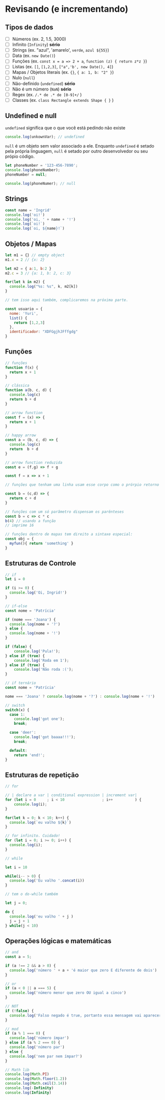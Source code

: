 # Revisando (e incrementando)

## Tipos de dados

- [ ] Números (ex. 2, 1.5, 3000)
- [ ] Infinito (`Infinity`) **sério**
- [ ] Strings (ex. "azul", 'amarelo', `verde`, `azul ${55}`)
- [ ] Data (ex. `new Date()`)
- [ ] Funções (ex. `const x = a => 2 + a`, `function (z) { return z*z }`)
- [ ] Listas (ex. `[]`, `[1,2,3]`, `["a",'b', new Date(), 4]`)
- [ ] Mapas / Objetos literais (ex. `{}`, `{ a: 1, b: "2" }`)
- [ ] Nulo (`null`)
- [ ] Não-definido (`undefined`) **sério**
- [ ] Não é um número (`NaN`) **sério**
- [ ] Regex (ex. `/.* de .* de [0-9]+/` )
- [ ] Classes (ex. `class Rectangle extends Shape { }` )

## Undefined e null

`undefined` significa que o que você está pedindo não existe

```js
console.log(unkownVar); // undefined
```

`null` é um objeto sem valor associado a ele. Enquanto `undefined` é setado pela própria linguagem, `null` é setado por outro desenvolvedor ou seu própio código.

```js
let phoneNumber = '123-456-7890';
console.log(phoneNumber);
phoneNumber = null;

console.log(phoneNumer); // null
```

## Strings

```javascript
const name = 'Ingrid'
console.log('oi!')
console.log('oi, ' + name + '!')
console.log(`oi!`)
console.log(`oi, ${name}!`)
```

## Objetos / Mapas

```javascript
let m1 = {} // empty object
m1.x = 2 // {x: 2}

let m2 = { a:1, b:2 }
m2.c = 3 // {a: 1, b: 2, c: 3}

for(let k in m2) {
  console.log("%s: %s", k, m2[k])
}

// tem isso aqui também, complicaremos na próxima parte.

const usuario = {
  nome: 'Yuri',
  list() {
    return [1,2,3]
  },
  identificador: "XDFGgjhJFffgdg"
}
```

## Funções

```javascript
// funções
function f(x) {
  return x + 1
}

// clássica
function a(b, c, d) {
  console.log(c)
  return b + d
}

// arrow function
const f = (x) => {
  return x + 1
}

// happy arrow
const a = (b, c, d) => {
  console.log(c)
  return  b + d
}

// arrow function reduzida
const e = (f,g) => f + g

const f = x => x + 1

// funções que tenham uma linha usam esse corpo como o prórpio retorno

const b = (c,d) => {
  return c + d
}

// funções com um só parâmetro dispensam os parênteses
const b = c => c * c
b(4) // usando a função
// imprime 16

// funções dentro de mapas tem direito a sintaxe especial:
const obj = {
  myfun(){ return 'something' }
}
```

## Estruturas de Controle

```javascript
// if
let i = 0

if (i >= 0) {
  console.log('Oi, Ingrid!')
}

// if-else
const nome = 'Patrícia'

if (nome === 'Joana') {
  console.log(nome + '?')
} else {
  console.log(nome + '!')
}

if (false) {
    console.log('Pula!');
} else if (true) {
    console.log('Roda em 1');
} else if (true) {
    console.log('Não roda :(');
}

// if ternário
const nome = 'Patrícia'

nome === 'Joana' ? console.log(nome + '?') : console.log(nome + '!')

// switch
switch(x) {
  case 1:
    console.log('got one');
    break;

  case 'deer':
    console.log('got baaaa!!!');
    break;

  default:
    return 'end!';
}
```

## Estruturas de repetição

```javascript
// for

// | declare a var | conditional expression | increment var|
for (let i = 0     ; i < 10                 ; i++          ) {
    console.log(i);
}

for(let k = 0; k < 10; k++) {
  console.log(`eu valho ${k}`)
}

// for infinito. Cuidado!
for (let i = 0; i >= 0; i++) {
  console.log(i);
}

// while

let i = 10

while(i-- > 0) {
  console.log('Eu valho '.concat(i))
}

// tem o do-while também

let j = 0;

do {
  console.log('eu valho ' + j )
  j = j + 1
} while(j < 10)

```

## Operações lógicas e matemáticas

```javascript
// and
const a = 5;

if (a !== 2 && a > 0) {
  console.log('número ' + a + 'é maior que zero E diferente de dois')
}

// or
if (a < 0 || a === 5) {
  console.log('número menor que zero OU igual a cinco')
}

// NOT
if (!false) {
  console.log('Falso negado é true, portanto essa mensagem vai aparecer :)');
}

// mod
if (a % 1 === 0) {
  console.log('número ímpar')
} else if (a % 2 === 0) {
  console.log('número par')
} else {
  console.log('nem par nem ímpar?')
}

// Math lib
console.log(Math.PI)
console.log(Math.floor(1.2))
console.log(Math.ceil(3.14))
console.log(-Infinity)
console.log(Infinity)
```